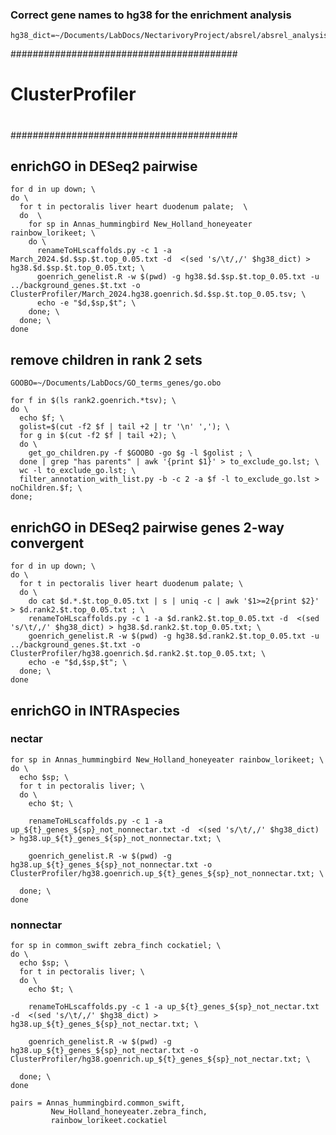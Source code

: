 ### Correct gene names to hg38 for the enrichment analysis
```
hg38_dict=~/Documents/LabDocs/NectarivoryProject/absrel/absrel_analysis_2024/galGal6_gene.hg38_gene_symbol.tsv
```

#########################################
#                                       #
#           ClusterProfiler             #
#                                       #
#########################################


## enrichGO in DESeq2 pairwise
```
for d in up down; \
do \
  for t in pectoralis liver heart duodenum palate;  \
  do  \
    for sp in Annas_hummingbird New_Holland_honeyeater rainbow_lorikeet; \
    do \
      renameToHLscaffolds.py -c 1 -a  March_2024.$d.$sp.$t.top_0.05.txt -d  <(sed 's/\t/,/' $hg38_dict) > hg38.$d.$sp.$t.top_0.05.txt; \
      goenrich_genelist.R -w $(pwd) -g hg38.$d.$sp.$t.top_0.05.txt -u ../background_genes.$t.txt -o ClusterProfiler/March_2024.hg38.goenrich.$d.$sp.$t.top_0.05.tsv; \
      echo -e "$d,$sp,$t"; \
    done; \
  done; \
done
```


## remove children in rank 2 sets
```
GOOBO=~/Documents/LabDocs/GO_terms_genes/go.obo

for f in $(ls rank2.goenrich.*tsv); \
do \
  echo $f; \
  golist=$(cut -f2 $f | tail +2 | tr '\n' ','); \
  for g in $(cut -f2 $f | tail +2); \
  do \
    get_go_children.py -f $GOOBO -go $g -l $golist ; \
  done | grep "has parents" | awk '{print $1}' > to_exclude_go.lst; \
  wc -l to_exclude_go.lst; \
  filter_annotation_with_list.py -b -c 2 -a $f -l to_exclude_go.lst > noChildren.$f; \
done;
```

## enrichGO in DESeq2 pairwise genes 2-way convergent 
```
for d in up down; \
do \
  for t in pectoralis liver heart duodenum palate; \
  do \
    do cat $d.*.$t.top_0.05.txt | s | uniq -c | awk '$1>=2{print $2}' > $d.rank2.$t.top_0.05.txt ; \
    renameToHLscaffolds.py -c 1 -a $d.rank2.$t.top_0.05.txt -d  <(sed 's/\t/,/' $hg38_dict) > hg38.$d.rank2.$t.top_0.05.txt; \
    goenrich_genelist.R -w $(pwd) -g hg38.$d.rank2.$t.top_0.05.txt -u ../background_genes.$t.txt -o ClusterProfiler/hg38.goenrich.$d.rank2.$t.top_0.05.txt; \
    echo -e "$d,$sp,$t"; \
  done; \
done
```


## enrichGO in INTRAspecies
### nectar
```
for sp in Annas_hummingbird New_Holland_honeyeater rainbow_lorikeet; \
do \
  echo $sp; \
  for t in pectoralis liver; \
  do \
    echo $t; \
    
    renameToHLscaffolds.py -c 1 -a up_${t}_genes_${sp}_not_nonnectar.txt -d  <(sed 's/\t/,/' $hg38_dict) > hg38.up_${t}_genes_${sp}_not_nonnectar.txt; \
    
    goenrich_genelist.R -w $(pwd) -g hg38.up_${t}_genes_${sp}_not_nonnectar.txt -o ClusterProfiler/hg38.goenrich.up_${t}_genes_${sp}_not_nonnectar.txt; \
  
  done; \
done
```

### nonnectar
```
for sp in common_swift zebra_finch cockatiel; \
do \
  echo $sp; \
  for t in pectoralis liver; \
  do \
    echo $t; \
    
    renameToHLscaffolds.py -c 1 -a up_${t}_genes_${sp}_not_nectar.txt -d  <(sed 's/\t/,/' $hg38_dict) > hg38.up_${t}_genes_${sp}_not_nectar.txt; \

    goenrich_genelist.R -w $(pwd) -g hg38.up_${t}_genes_${sp}_not_nectar.txt -o ClusterProfiler/hg38.goenrich.up_${t}_genes_${sp}_not_nectar.txt; \
  
  done; \
done

```
```
pairs = Annas_hummingbird.common_swift,
         New_Holland_honeyeater.zebra_finch,
         rainbow_lorikeet.cockatiel
```
